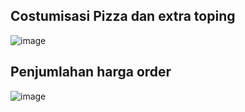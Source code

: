 ## Costumisasi Pizza dan extra toping
![image](https://user-images.githubusercontent.com/26577058/232255044-11609b88-f51b-40c7-b1e1-7bb8be941d41.png)

## Penjumlahan harga order
![image](https://user-images.githubusercontent.com/26577058/232255083-34b047ee-817f-4d0d-a732-311ccb583121.png)

